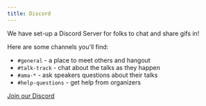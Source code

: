 ```yaml
---
title: Discord
---
```

We have set-up a Discord Server for folks to chat and share gifs in!

Here are some channels you'll find:

- `#general` - a place to meet others and hangout
- `#talk-track` - chat about the talks as they happen
- `#ama-*` - ask speakers questions about their talks
- `#help-questions` - get help from organizers

<a target="_blank" href="https://discord.gg/cascadiajs">Join our Discord</a>